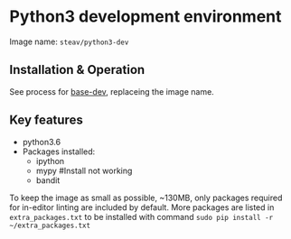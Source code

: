 # Python3 development environment

Image name: `steav/python3-dev`

## Installation & Operation

See process for [base-dev](../base-dev/README.md), replaceing the image name.

## Key features

* python3.6
* Packages installed:
  * ipython
  * mypy #Install not working
  * bandit

To keep the image as small as possible, ~130MB, only packages required for in-editor linting are included by default. More packages are listed in `extra_packages.txt` to be installed with command `sudo pip install -r ~/extra_packages.txt`

